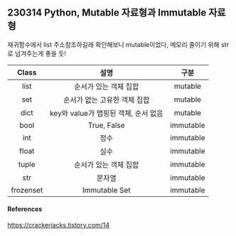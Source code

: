 ## 230314 Python, Mutable 자료형과 Immutable 자료형

재귀함수에서 list 주소참조하길래 확인해보니 mutable이었다, 메모리 줄이기 위해 str로 넘겨주는게 좋을 듯!

|   Class   |                 설명                 |   구분    |
| :-------: | :----------------------------------: | :-------: |
|   list    |        순서가 있는 객체 집합         |  mutable  |
|    set    |     순서가 없는 고유한 객체 집합     |  mutable  |
|   dict    | key와 value가 맵핑된 객체, 순서 없음 |  mutable  |
|   bool    |             True, False              | immutable |
|    int    |                 정수                 | immutable |
|   float   |                 실수                 | immutable |
|   tuple   |        순서가 있는 객체 집합         | immutable |
|    str    |                문자열                | immutable |
| frozenset |            Immutable Set             | immutable |

#### References

https://crackerjacks.tistory.com/14
